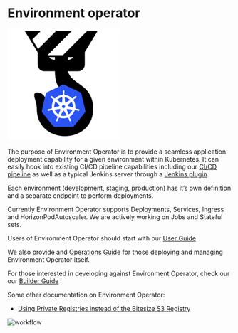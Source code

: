 # Environment operator


<img src="environmentoperatoricon.png" alt="EnvironmentOperator" style="width: 250px;"/>


The purpose of Environment Operator is to provide a seamless application deployment capability for a given environment within Kubernetes. It can easily hook into existing CI/CD pipeline capabilities including our [CI/CD pipeline](https://github.com/pearsontechnology/deployment-pipeline-jenkins-plugin) as well as a typical Jenkins server through a [Jenkins plugin](https://github.com/pearsontechnology/environment-operator-jenkins-plugin).


Each environment (development, staging, production) has it’s own definition and a separate endpoint to perform deployments.

Currently Environment Operator supports Deployments, Services, Ingress and HorizonPodAutoscaler.
We are actively working on Jobs and Stateful sets.



Users of Environment Operator should start with our [User Guide](https://github.com/pearsontechnology/environment-operator/blob/dev/docs/User_Guide.md)



We also provide and [Operations Guide](https://github.com/pearsontechnology/environment-operator/blob/dev/docs/Operatonal_Guide.md) for those deploying and managing Environment Operator itself.



For those interested in developing against Environment Operator, check our our [Builder Guide](https://github.com/pearsontechnology/environment-operator/blob/dev/docs/Build.md)


Some other documentation on Environment Operator:
* [Using Private Registries instead of the Bitesize S3 Registry](https://github.com/pearsontechnology/environment-operator/blob/dev/docs/Private_Registry.md)



![workflow](https://github.com/pearsontechnology/environment-operator/blob/dev/docs/images/workflow.png)
